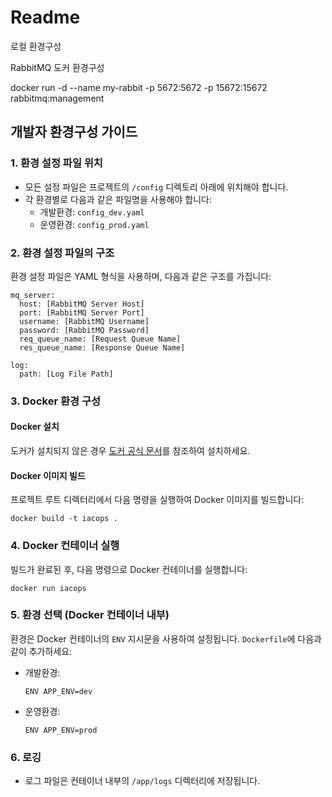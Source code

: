 # Readme

로컬 환경구성

RabbitMQ 도커 환경구성

docker run -d --name my-rabbit -p 5672:5672 -p 15672:15672 rabbitmq:management



## 개발자 환경구성 가이드

### 1. 환경 설정 파일 위치

- 모든 설정 파일은 프로젝트의 `/config` 디렉토리 아래에 위치해야 합니다.
- 각 환경별로 다음과 같은 파일명을 사용해야 합니다:
  - 개발환경: `config_dev.yaml`
  - 운영환경: `config_prod.yaml`

### 2. 환경 설정 파일의 구조

환경 설정 파일은 YAML 형식을 사용하며, 다음과 같은 구조를 가집니다:

```
mq_server:
  host: [RabbitMQ Server Host]
  port: [RabbitMQ Server Port]
  username: [RabbitMQ Username]
  password: [RabbitMQ Password]
  req_queue_name: [Request Queue Name]
  res_queue_name: [Response Queue Name]

log:
  path: [Log File Path]
```

### 3. Docker 환경 구성

#### Docker 설치

도커가 설치되지 않은 경우 [도커 공식 문서](https://docs.docker.com/get-docker/)를 참조하여 설치하세요.

#### Docker 이미지 빌드

프로젝트 루트 디렉터리에서 다음 명령을 실행하여 Docker 이미지를 빌드합니다:

```
docker build -t iacops .
```

### 4. Docker 컨테이너 실행

빌드가 완료된 후, 다음 명령으로 Docker 컨테이너를 실행합니다:

```
docker run iacops
```

### 5. 환경 선택 (Docker 컨테이너 내부)

환경은 Docker 컨테이너의 `ENV` 지시문을 사용하여 설정됩니다. `Dockerfile`에 다음과 같이 추가하세요:

- 개발환경:

  ```
  ENV APP_ENV=dev
  ```

- 운영환경:

  ```
  ENV APP_ENV=prod
  ```

### 6. 로깅

- 로그 파일은 컨테이너 내부의 `/app/logs` 디렉터리에 저장됩니다.